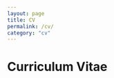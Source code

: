 ```yaml
---
layout: page
title: CV
permalink: /cv/
category: "cv"
---
```


<h1>Curriculum Vitae</h1>
<!---<embed src="https://OlenaB3.github.io/documents/Berchuk_CV.pdf" type="application/pdf" />--->
<object data="[http://yoursite.com/the.pdf](https://OlenaB3.github.io/documents/Berchuk_CV.pdf)" type="application/pdf" width="700px" height="700px">
    <embed src="[http://yoursite.com/the.pdf](https://OlenaB3.github.io/documents/Berchuk_CV.pdf)"></embed>
</object>
